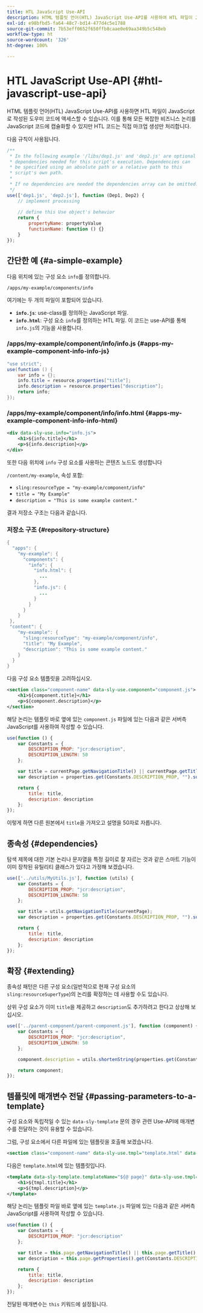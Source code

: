 ```yaml
---
title: HTL JavaScript Use-API
description: HTML 템플릿 언어(HTL) JavaScript Use-API를 사용하여 HTL 파일이 JavaScript로 작성된 도우미 코드에 액세스하는 방법을 알아보십시오.
exl-id: e98bfbd5-fa64-48c7-bd14-477d4c5e1788
source-git-commit: 7b53eff0652f650ffb8caae0e69aa349b5c548eb
workflow-type: ht
source-wordcount: '326'
ht-degree: 100%

---
```


# HTL JavaScript Use-API {#htl-javascript-use-api}

HTML 템플릿 언어(HTL) JavaScript Use-API를 사용하면 HTL 파일이 JavaScript로 작성된 도우미 코드에 액세스할 수 있습니다. 이를 통해 모든 복잡한 비즈니스 논리를 JavaScript 코드에 캡슐화할 수 있지만 HTL 코드는 직접 마크업 생성만 처리합니다.

다음 규칙이 사용됩니다.

```javascript
/**
 * In the following example '/libs/dep1.js' and 'dep2.js' are optional
 * dependencies needed for this script's execution. Dependencies can
 * be specified using an absolute path or a relative path to this
 * script's own path.
 *
 * If no dependencies are needed the dependencies array can be omitted.
 */
use(['dep1.js', 'dep2.js'], function (Dep1, Dep2) {
    // implement processing
  
    // define this Use object's behavior
    return {
        propertyName: propertyValue
        functionName: function () {}
    }
});
```

## 간단한 예 {#a-simple-example}

다음 위치에 있는 구성 요소 `info`를 정의합니다.

`/apps/my-example/components/info`

여기에는 두 개의 파일이 포함되어 있습니다.

* **`info.js`**: use-class를 정의하는 JavaScript 파일.
* **`info.html`**: 구성 요소 `info`를 정의하는 HTL 파일. 이 코드는 use-API를 통해 `info.js`의 기능을 사용합니다.

### /apps/my-example/component/info/info.js {#apps-my-example-component-info-info-js}

```java
"use strict";
use(function () {
    var info = {};
    info.title = resource.properties["title"];
    info.description = resource.properties["description"];
    return info;
});
```

### /apps/my-example/component/info/info.html {#apps-my-example-component-info-info-html}

```xml
<div data-sly-use.info="info.js">
    <h1>${info.title}</h1>
    <p>${info.description}</p>
</div>
```

또한 다음 위치에 `info` 구성 요소를 사용하는 콘텐츠 노드도 생성합니다

`/content/my-example`, 속성 포함:

* `sling:resourceType = "my-example/component/info"`
* `title = "My Example"`
* `description = "This is some example content."`

결과 저장소 구조는 다음과 같습니다.

### 저장소 구조 {#repository-structure}

```java
{
  "apps": {
    "my-example": {
      "components": {
        "info": {
          "info.html": {
            ...
          },
          "info.js": {
            ...
          }
        }
      }
    }
 },
 "content": {
    "my-example": {
      "sling:resourceType": "my-example/component/info",
      "title": "My Example",
      "description": "This is some example content."
    }
  }
}
```

다음 구성 요소 템플릿을 고려하십시오.

```xml
<section class="component-name" data-sly-use.component="component.js">
    <h1>${component.title}</h1>
    <p>${component.description}</p>
</section>
```

해당 논리는 템플릿 바로 옆에 있는 `component.js` 파일에 있는 다음과 같은 서버측 JavaScript를 사용하여 작성할 수 있습니다.

```javascript
use(function () {
    var Constants = {
        DESCRIPTION_PROP: "jcr:description",
        DESCRIPTION_LENGTH: 50
    };

    var title = currentPage.getNavigationTitle() || currentPage.getTitle() || currentPage.getName();
    var description = properties.get(Constants.DESCRIPTION_PROP, "").substr(0, Constants.DESCRIPTION_LENGTH);

    return {
        title: title,
        description: description
    };
});
```

이렇게 하면 다른 원본에서 `title`을 가져오고 설명을 50자로 자릅니다.

## 종속성 {#dependencies}

탐색 제목에 대한 기본 논리나 문자열을 특정 길이로 잘 자르는 것과 같은 스마트 기능이 이미 장착된 유틸리티 클래스가 있다고 가정해 보겠습니다.

```javascript
use(['../utils/MyUtils.js'], function (utils) {
    var Constants = {
        DESCRIPTION_PROP: "jcr:description",
        DESCRIPTION_LENGTH: 50
    };

    var title = utils.getNavigationTitle(currentPage);
    var description = properties.get(Constants.DESCRIPTION_PROP, "").substr(0, Constants.DESCRIPTION_LENGTH);

    return {
        title: title,
        description: description
    };
});
```

## 확장 {#extending}

종속성 패턴은 다른 구성 요소(일반적으로 현재 구성 요소의 `sling:resourceSuperType`)의 논리를 확장하는 데 사용할 수도 있습니다.

상위 구성 요소가 이미 `title`을 제공하고 `description`도 추가하려고 한다고 상상해 보십시오.

```javascript
use(['../parent-component/parent-component.js'], function (component) {
    var Constants = {
        DESCRIPTION_PROP: "jcr:description",
        DESCRIPTION_LENGTH: 50
    };

    component.description = utils.shortenString(properties.get(Constants.DESCRIPTION_PROP, ""), Constants.DESCRIPTION_LENGTH);

    return component;
});
```

## 템플릿에 매개변수 전달 {#passing-parameters-to-a-template}

구성 요소와 독립적일 수 있는 `data-sly-template` 문의 경우 관련 Use-API에 매개변수를 전달하는 것이 유용할 수 있습니다.

그럼, 구성 요소에서 다른 파일에 있는 템플릿을 호출해 보겠습니다.

```xml
<section class="component-name" data-sly-use.tmpl="template.html" data-sly-call="${tmpl.templateName @ page=currentPage}"></section>
```

다음은 `template.html`에 있는 템플릿입니다.

```xml
<template data-sly-template.templateName="${@ page}" data-sly-use.tmpl="${'template.js' @ page=page, descriptionLength=50}">
    <h1>${tmpl.title}</h1>
    <p>${tmpl.description}</p>
</template>
```

해당 논리는 템플릿 파일 바로 옆에 있는 `template.js` 파일에 있는 다음과 같은 서버측 JavaScript를 사용하여 작성할 수 있습니다.

```javascript
use(function () {
    var Constants = {
        DESCRIPTION_PROP: "jcr:description"
    };

    var title = this.page.getNavigationTitle() || this.page.getTitle() || this.page.getName();
    var description = this.page.getProperties().get(Constants.DESCRIPTION_PROP, "").substr(0, this.descriptionLength);

    return {
        title: title,
        description: description
    };
});
```

전달된 매개변수는 `this` 키워드에 설정됩니다.
